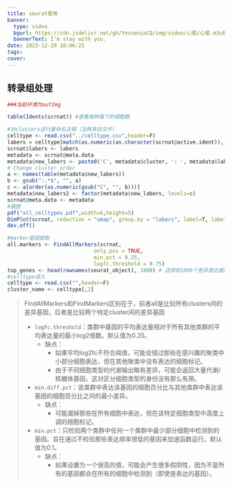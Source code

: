 ```yaml
---
title: seurat使用
banner:
  type: video
  bgurl: https://cdn.jsdelivr.net/gh/YesseniaCQ/img/video/心壑/心壑.m3u8
  bannerText: I'm stay with you.
date: 2023-12-29 10:06:25
tags:
cover:
---
```


## 转录组处理
```r
###当前环境为outImg

table(Idents(scrnat)) #查看每种簇下的细胞数

#对clusters进行重命名注释（注释来自文件）
celltype <- read.csv("../celltype.csv",header=F)
labers = celltype[match(as.numeric(as.character(scrnat@active.ident)), celltype[, 1]), 2]
scrnat$labers <- labers
metadata <- scrnat@meta.data 
metadata$new_labers <- paste0('C', metadata$cluster, ': ', metadata$labers)
# Change cluster order 
a <- names(table(metadata$new_labers))
b <- gsub(":.*$", "", a)
c <- a[order(as.numeric(gsub("C", "", b)))]
metadata$new_labers2 <- factor(metadata$new_labers, levels=c)
scrnat@meta.data <- metadata
#画图
pdf("all_celltypes.pdf",width=6,height=5)
DimPlot(scrnat, reduction = "umap", group.by = "labers", label=T, label.size=5, pt.size=1) + ggtitle('Add celltype')
dev.off()

#marker基因提取
all.markers <- FindAllMarkers(scrnat, 
		                    only.pos = TRUE, 
                            min.pct = 0.25, 
                            logfc.threshold = 0.75)
top_genes <- head(rownames(seurat_object), 1000) # 选择前1000个差异表达基因
#celltype读入
celltype <- read.csv("",header=F)
cluster_name <- celltype[,2]
```

> FindAllMarkers和FindMarkers区别在于，前者all是比较所有clusters间的差异基因，后者是比较两个特定cluster间的差异基因
> - `logfc.threshold`：类群中基因的平均表达量相对于所有其他类群的平均表达量的最小log2倍数。默认值为0.25。
>	- 缺点：
>		- 如果平均log2fc不符合阈值，可能会错过那些在感兴趣的聚类中小部分细胞表达，但在其他聚类中没有表达的细胞标记。
>		- 由于不同细胞类型的代谢输出略有差异，可能会返回大量代谢/核糖体基因，这对区分细胞类型的身份没有那么有用。
>- `min.diff.pct`：该类群中表达该基因的细胞百分比与其他类群中表达该基因的细胞百分比之间的最小差异。
>	- 缺点：
>		- 可能漏掉那些在所有细胞中表达，但在该特定细胞类型中高度上调的细胞标记。
>- `min.pct`：只检验两个类群中任何一个类群中最少部分细胞中检测到的基因。旨在通过不检验那些表达频率很低的基因来加速函数运行。默认值为0.1。
>	- 缺点：
>		- 如果设置为一个很高的值，可能会产生很多假阴性，因为不是所有的基因都会在所有的细胞中检测到（即使是表达的基因）。